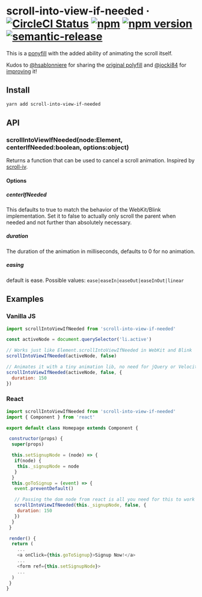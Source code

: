 # scroll-into-view-if-needed &middot; [![CircleCI Status](https://img.shields.io/circleci/project/github/stipsan/scroll-into-view-if-needed.svg?style=flat-square)](https://circleci.com/gh/stipsan/scroll-into-view-if-needed) [![npm](https://img.shields.io/npm/dm/scroll-into-view-if-needed.svg?style=flat-square)]() [![npm version](https://img.shields.io/npm/v/scroll-into-view-if-needed.svg?style=flat-square)](https://www.npmjs.com/package/scroll-into-view-if-needed) [![semantic-release](https://img.shields.io/badge/%20%20%F0%9F%93%A6%F0%9F%9A%80-semantic--release-e10079.svg?style=flat-square)](https://github.com/semantic-release/semantic-release)

This is a [ponyfill](https://ponyfill.com) with the added ability of animating the scroll itself.

Kudos to [@hsablonniere](https://github.com/hsablonniere) for sharing the [original polyfill](https://gist.github.com/hsablonniere/2581101) and [@jocki84](https://github.com/jocki84) for [improving](https://gist.github.com/jocki84/6ffafd003387179a988e) it!

## Install

```bash
yarn add scroll-into-view-if-needed
```

## API

### scrollIntoViewIfNeeded(node:Element, centerIfNeeded:boolean, options:object)

Returns a function that can be used to cancel a scroll animation.
Inspired by [scroll-iv](https://www.npmjs.com/package/scroll-iv).

#### Options

##### centerIfNeeded

This defaults to true to match the behavior of the WebKit/Blink implementation.
Set it to false to actually only scroll the parent when needed and not further than absolutely necessary.

##### duration

The duration of the animation in milliseconds, defaults to 0 for no animation.

##### easing

default is ease. Possible values: `ease|easeIn|easeOut|easeInOut|linear`

## Examples
### Vanilla JS

```javascript
import scrollIntoViewIfNeeded from 'scroll-into-view-if-needed'

const activeNode = document.querySelector('li.active')

// Works just like Element.scrollIntoViewIfNeeded in WebKit and Blink
scrollIntoViewIfNeeded(activeNode, false)

// Animates it with a tiny animation lib, no need for jQuery or Velocity
scrollIntoViewIfNeeded(activeNode, false, {
  duration: 150
})

```

### React

```javascript
import scrollIntoViewIfNeeded from 'scroll-into-view-if-needed'
import { Component } from 'react'

export default class Homepage extends Component {

 constructor(props) {
  super(props)

  this.setSignupNode = (node) => {
   if(node) {
    this._signupNode = node
   }
  }
  this.goToSignup = (event) => {
   event.preventDefault()

   // Passing the dom node from react is all you need for this to work
   scrollIntoViewIfNeeded(this._signupNode, false, {
    duration: 150
   })
  }
 }

 render() {
  return (
    ...
    <a onClick={this.goToSignup}>Signup Now!</a>
    ...
    <form ref={this.setSignupNode}>
    ...
  )
 }
}

```
